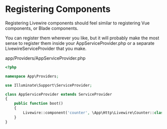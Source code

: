 # Registering Components

Registering Livewire components should feel similar to registering Vue components, or Blade components.

You can register them wherever you like, but it will probably make the most sense to register them inside your AppServiceProvider.php or a separate LivewireServiceProvider that you make.

<div title="Component">
<div title="Component__class">

app/Providers/AppServiceProvider.php
```php
<?php

namespace App\Providers;

use Illuminate\Support\ServiceProvider;

class AppServiceProvider extends ServiceProvider
{
    public function boot()
    {
        Livewire::component('counter', \App\Http\Livewire\Counter::class);
    }
}
```
</div>
</div>
